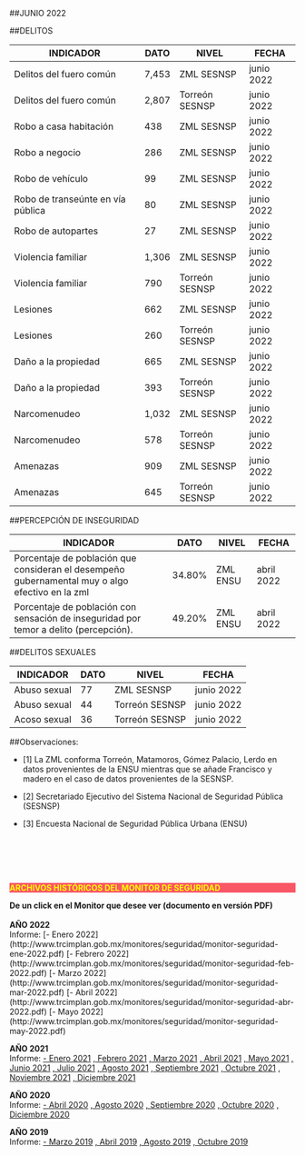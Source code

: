 
##JUNIO 2022

##DELITOS

|INDICADOR                               |DATO       |NIVEL         |FECHA      |
|----------------------------------------|-----------|--------------|-----------|
|Delitos del fuero común                  |7,453      |ZML SESNSP    |junio 2022 |
|Delitos del fuero común                  |2,807      |Torreón SESNSP|junio 2022 |
|Robo a casa habitación                   |438        |ZML SESNSP    |junio 2022 |
|Robo a negocio                           |286        |ZML SESNSP    |junio 2022 |
|Robo de vehículo                         |99         |ZML SESNSP    |junio 2022 |
|Robo de transeúnte en vía pública        |80         |ZML SESNSP    |junio 2022 |
|Robo de autopartes                       |27         |ZML SESNSP    |junio 2022 |
|Violencia familiar                       |1,306      |ZML SESNSP    |junio 2022 |
|Violencia familiar                       |790        |Torreón SESNSP|junio 2022 |
|Lesiones                                 |662        |ZML SESNSP    |junio 2022 |
|Lesiones                                 |260        |Torreón SESNSP|junio 2022 |
|Daño a la propiedad                      |665        |ZML SESNSP    |junio 2022 |
|Daño a la propiedad                      |393        |Torreón SESNSP|junio 2022 |
|Narcomenudeo                             |1,032      |ZML SESNSP    |junio 2022 |
|Narcomenudeo                             |578        |Torreón SESNSP|junio 2022 |
|Amenazas                                 |909        |ZML SESNSP    |junio 2022 |
|Amenazas                                 |645        |Torreón SESNSP|junio 2022 |

##PERCEPCIÓN DE INSEGURIDAD

|INDICADOR                                                                                          |DATO   |NIVEL     |FECHA      |
|---------------------------------------------------------------------------------------------------|-------|----------|-----------|
|Porcentaje de población que consideran el desempeño gubernamental muy o algo efectivo en la zml     |34.80% | ZML ENSU |abril 2022 |
|Porcentaje de población con sensación de inseguridad por temor a delito (percepción).               |49.20% | ZML ENSU |abril 2022 |

##DELITOS SEXUALES

|INDICADOR      |DATO   |NIVEL          |FECHA      |
|:--------------:|-------|---------------|-----------|
|Abuso sexual   | 77    |ZML SESNSP     |junio 2022 |
|Abuso sexual   | 44    |Torreón SESNSP |junio 2022 |
|Acoso sexual   | 36    |Torreón SESNSP |junio 2022 |


##Observaciones:

- [1] La ZML conforma Torreón, Matamoros, Gómez Palacio, Lerdo en datos provenientes de la ENSU mientras que se añade Francisco y madero en el caso de datos provenientes de la SESNSP.

- [2] Secretariado Ejecutivo del Sistema Nacional de Seguridad Pública (SESNSP)

- [3] Encuesta Nacional de Seguridad Pública Urbana (ENSU)



</br></br></br></br>

<p style="background-color:#f95666;color:yellow;"><strong>ARCHIVOS HISTÓRICOS DEL MONITOR DE SEGURIDAD</strong></p>
<b> De un click en el Monitor que desee ver (documento en versión PDF)</b>
</br></br>
<b> AÑO 2022 </b>
</br>
Informe:
[- Enero 2022](http://www.trcimplan.gob.mx/monitores/seguridad/monitor-seguridad-ene-2022.pdf)
[- Febrero 2022](http://www.trcimplan.gob.mx/monitores/seguridad/monitor-seguridad-feb-2022.pdf)
[- Marzo 2022](http://www.trcimplan.gob.mx/monitores/seguridad/monitor-seguridad-mar-2022.pdf)
[- Abril 2022](http://www.trcimplan.gob.mx/monitores/seguridad/monitor-seguridad-abr-2022.pdf)
[- Mayo 2022](http://www.trcimplan.gob.mx/monitores/seguridad/monitor-seguridad-may-2022.pdf)
</br>

<b> AÑO 2021 </b>
</br>
Informe:
[- Enero 2021](http://www.trcimplan.gob.mx/monitores/seguridad/monitor-seguridad-ene-2021.pdf)
[, Febrero 2021](http://www.trcimplan.gob.mx/monitores/seguridad/monitor-seguridad-feb-2021.pdf)
[, Marzo 2021](http://www.trcimplan.gob.mx/monitores/seguridad/monitor-seguridad-mar-2021.pdf)
[, Abril 2021](http://www.trcimplan.gob.mx/monitores/seguridad/monitor-seguridad-abr-2021.pdf)
[, Mayo 2021](http://www.trcimplan.gob.mx/monitores/seguridad/monitor-seguridad-may-2021.pdf)
[, Junio 2021](http://www.trcimplan.gob.mx/monitores/seguridad/monitor-seguridad-jun-2021.pdf)
[, Julio 2021](http://www.trcimplan.gob.mx/monitores/seguridad/monitor-seguridad-jul-2021.pdf)
[, Agosto 2021](http://www.trcimplan.gob.mx/monitores/seguridad/monitor-seguridad-ago-2021.pdf)
[, Septiembre 2021](http://www.trcimplan.gob.mx/monitores/seguridad/monitor-seguridad-sep-2021.pdf)
[, Octubre 2021](http://www.trcimplan.gob.mx/monitores/seguridad/monitor-seguridad-oct-2021.pdf)
[, Noviembre 2021](http://www.trcimplan.gob.mx/monitores/seguridad/monitor-seguridad-nov-2021.pdf)
[, Diciembre 2021](http://www.trcimplan.gob.mx/monitores/seguridad/monitor-seguridad-dic-2021.pdf)
</br>

<b> AÑO 2020 </b>
</br>
Informe:
[- Abril 2020](http://www.trcimplan.gob.mx/monitores/seguridad/Monitor-Seguridad-abril-2020.pdf)
[, Agosto 2020](http://www.trcimplan.gob.mx/monitores/seguridad/Monitor-Seguridad-agosto-2020.pdf)
[, Septiembre 2020](http://www.trcimplan.gob.mx/monitores/seguridad/monitor-seguridad-sep-2020.pdf)
[, Octubre 2020](http://www.trcimplan.gob.mx/monitores/seguridad/monitor-seguridad-oct-2020.pdf)
[, Diciembre 2020](http://www.trcimplan.gob.mx/monitores/seguridad/monitor-seguridad-dic-2020.pdf)
</br>

<b> AÑO 2019 </b>
</br>
Informe:
[- Marzo 2019](http://www.trcimplan.gob.mx/monitores/seguridad/Monitor-seguridad-2018.pdf)
[, Abril 2019](http://www.trcimplan.gob.mx/monitores/seguridad/Monitor-Seguridad-abril-2019.pdf)
[, Agosto 2019](http://www.trcimplan.gob.mx/monitores/seguridad/Monitor-Seguridad-Agosto-2019.pdf)
[, Octubre 2019](http://www.trcimplan.gob.mx/monitores/seguridad/Monitor-Seguridad-Octubre-2019.pdf)

</br>
